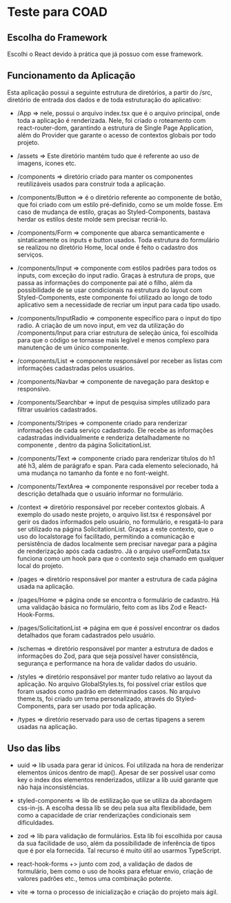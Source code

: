 # Teste para COAD

## Escolha do Framework

Escolhi o React devido à prática que já possuo com esse framework.

## Funcionamento da Aplicação

Esta aplicação possui a seguinte estrutura de diretórios, a partir do /src, diretório de entrada dos dados e de toda estruturação do aplicativo:

- /App => nele, possui o arquivo index.tsx que é o arquivo principal, onde toda a aplicação é renderizada.
  Nele, foi criado o roteamento com react-router-dom, garantindo a estrutura de Single Page Application, além do Provider que garante o acesso de contextos globais por todo projeto.

- /assets => Este diretório mantém tudo que é referente ao uso de imagens, ícones etc.

- /components => diretório criado para manter os componentes reutilizáveis usados para construir toda a aplicação.

- /components/Button => é o diretório referente ao componente de botão, que foi criado com um estilo pré-definido, como se um molde fosse. Em caso de mudança de estilo, graças ao Styled-Components, bastava herdar os estilos deste molde sem precisar recriá-lo.

- /components/Form => componente que abarca semanticamente e sintaticamente os inputs e button usados.
  Toda estrutura do formulário se realizou no diretório Home, local onde é feito o cadastro dos serviços.

- /components/Input => componente com estilos padrões para todos os inputs, com exceção do input radio.
  Graças à estrutura de props, que passa as informações do componente pai até o filho, além da possibilidade de se usar condicionais na estrutura do layout com Styled-Components, este componente foi utilizado ao longo de todo aplicativo sem a necessidade de recriar um input para cada tipo usado.

- /components/InputRadio => componente específico para o input do tipo radio.
  A criação de um novo input, em vez da utilização do /components/Input para criar estrutura de seleção única, foi escolhida para que o código se tornasse mais legível e menos complexo para manutenção de um único componente.

- /components/List => componente responsável por receber as listas com informações cadastradas pelos usuários.

- /components/Navbar => componente de navegação para desktop e responsivo.

- /components/Searchbar => input de pesquisa simples utilizado para filtrar usuários cadastrados.

- /components/Stripes => componente criado para renderizar informações de cada serviço cadastrado. Ele recebe as informações cadastradas individualmente e renderiza detalhadamente no componente <List/>, dentro da página SolicitationList.

- /components/Text => componente criado para renderizar títulos do h1 até h3, além de parágrafo e span. Para cada elemento selecionado, há uma mudança no tamanho da fonte e no font-weight.

- /components/TextArea => componente responsável por receber toda a descrição detalhada que o usuário informar no formulário.

- /context => diretório responsável por receber contextos globais. A exemplo do usado neste projeto, o arquivo list.tsx é responsável por gerir os dados informados pelo usuário, no formulário, e resgatá-lo para ser utilizado na página SolicitationList.
  Graças a este contexto, que o uso do localstorage foi facilitado, permitindo a comunicação e persistência de dados localmente sem precisar navegar para a página de renderização após cada cadastro.
  Já o arquivo useFormData.tsx funciona como um hook para que o contexto seja chamado em qualquer local do projeto.

- /pages => diretório responsável por manter a estrutura de cada página usada na aplicação.

- /pages/Home => página onde se encontra o formulário de cadastro. Há uma validação básica no formulário, feito com as libs Zod e React-Hook-Forms.

- /pages/SolicitationList => página em que é possível encontrar os dados detalhados que foram cadastrados pelo usuário.

- /schemas => diretório responsável por manter a estrutura de dados e informações do Zod, para que seja possível haver consistência, segurança e performance na hora de validar dados do usuário.

- /styles => diretório responsável por manter tudo relativo ao layout da aplicação.
  No arquivo GlobalStyles.ts, foi possível criar estilos que foram usados como padrão em determinados casos.
  No arquivo theme.ts, foi criado um tema personalizado, através do Styled-Components, para ser usado por toda aplicação.

- /types => diretório reservado para uso de certas tipagens a serem usadas na aplicação.

## Uso das libs

- uuid => lib usada para gerar id únicos. Foi utilizada na hora de renderizar elementos únicos dentro de map().
  Apesar de ser possível usar como key o index dos elementos renderizados, utilizar a lib uuid garante que não haja inconsistências.

- styled-components => lib de estilização que se utiliza da abordagem css-in-js. A escolha dessa lib se deu pela sua alta flexibilidade, bem como a capacidade de criar renderizações condicionais sem dificuldades.

- zod => lib para validação de formulários. Esta lib foi escolhida por causa da sua facilidade de uso, além da possibilidade de inferência de tipos que é por ela fornecida. Tal recurso é muito útil ao usarmos TypeScript.

- react-hook-forms +> junto com zod, a validação de dados de formulário, bem como o uso de hooks para efetuar envio, criação de valores padrões etc., temos uma combinação potente.

- vite => torna o processo de inicialização e criação do projeto mais ágil.
